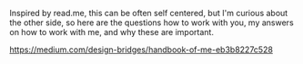 Inspired by read.me, this can be often self centered, but I'm curious about the other side, so here are the questions how to work with you, my answers on how to work with me, and why these are important.

https://medium.com/design-bridges/handbook-of-me-eb3b8227c528